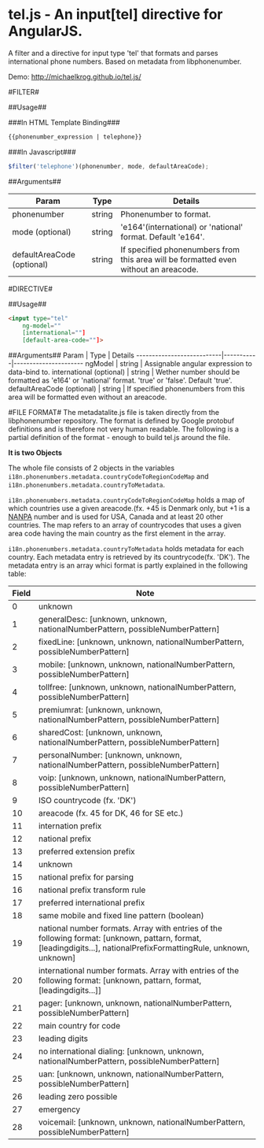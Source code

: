 tel.js - An input[tel] directive for AngularJS.
=================

A filter and a directive for input type 'tel' that formats and parses international phone numbers.
Based on metadata from libphonenumber.

Demo: http://michaelkrog.github.io/tel.js/

#FILTER#

##Usage##

###In HTML Template Binding###
```html
{{phonenumber_expression | telephone}}
```

###In Javascript###
```javascript
$filter('telephone')(phonenumber, mode, defaultAreaCode);
```

##Arguments##

Param                      | Type      | Details
---------------------------|-----------|----------------------
phonenumber                | string    | Phonenumber to format.
mode (optional)            | string    | 'e164'(international) or 'national' format. Default 'e164'. 
defaultAreaCode (optional) | string    | If specified phonenumbers from this area will be formatted even without an areacode.

#DIRECTIVE#

##Usage##
```html
<input type="tel" 
    ng-model="" 
    [international=""]
    [default-area-code=""]>
```

##Arguments##
Param                      | Type      | Details
---------------------------|-----------|----------------------
ngModel                    | string    | Assignable angular expression to data-bind to.
international (optional)   | string    | Wether number should be formatted as 'e164' or 'national' format. 'true' or 'false'. Default 'true'. 
defaultAreaCode (optional) | string    | If specified phonenumbers from this area will be formatted even without an areacode.


#FILE FORMAT#
The metadatalite.js file is taken directly from the libphonenumber repository. The format is defined by Google protobuf definitions and is therefore not very human readable. The following is a partial definition of the format - enough to build tel.js around the file.

__It is two Objects__

The whole file consists of 2 objects in the variables `i18n.phonenumbers.metadata.countryCodeToRegionCodeMap` and `i18n.phonenumbers.metadata.countryToMetadata`.

`i18n.phonenumbers.metadata.countryCodeToRegionCodeMap` holds a map of which countries use a given areacode.(fx. +45 is Denmark only, but +1 is a [NANPA](http://www.nanpa.com/) number and is used for USA, Canada and at least 20 other countries. The map refers to an array of countrycodes that uses a given area code having the main country as the first element in the array.

`i18n.phonenumbers.metadata.countryToMetadata` holds metadata for each country. Each metadata entry is retrieved by its countrycode(fx. 'DK'). The metadata entry is an array whici format is partly explained in the following table:

Field | Note
------|-----------
0     | unknown
1     | generalDesc: [unknown, unknown, nationalNumberPattern, possibleNumberPattern]
2     | fixedLine: [unknown, unknown, nationalNumberPattern, possibleNumberPattern]
3     | mobile: [unknown, unknown, nationalNumberPattern, possibleNumberPattern]
4     | tollfree: [unknown, unknown, nationalNumberPattern, possibleNumberPattern]
5     | premiumrat: [unknown, unknown, nationalNumberPattern, possibleNumberPattern]
6     | sharedCost: [unknown, unknown, nationalNumberPattern, possibleNumberPattern]
7     | personalNumber: [unknown, unknown, nationalNumberPattern, possibleNumberPattern]
8     | voip: [unknown, unknown, nationalNumberPattern, possibleNumberPattern]
9     | ISO countrycode (fx. 'DK') 
10    | areacode (fx. 45 for DK, 46 for SE etc.)
11    | internation prefix
12    | national prefix
13    | preferred extension prefix
14    | unknown
15    | national prefix for parsing
16    | national prefix transform rule
17    | preferred international prefix
18    | same mobile and fixed line pattern (boolean)
19    | national number formats. Array with entries of the following format: [unknown, pattarn, format, [leadingdigits...], nationalPrefixFormattingRule, unknown, unknown]
20    | international number formats. Array with entries of the following format: [unknown, pattarn, format, [leadingdigits...]]
21    | pager: [unknown, unknown, nationalNumberPattern, possibleNumberPattern]
22    | main country for code
23    | leading digits
24    | no international dialing: [unknown, unknown, nationalNumberPattern, possibleNumberPattern]
25    | uan: [unknown, unknown, nationalNumberPattern, possibleNumberPattern]
26    | leading zero possible
27    | emergency
28    | voicemail: [unknown, unknown, nationalNumberPattern, possibleNumberPattern]



